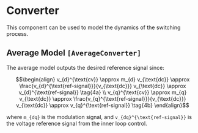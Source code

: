 # Converter

This component can be used to model the dynamics of the switching process.

## Average Model ```[AverageConverter]```

The average model outputs the desired reference signal since:

```math
\begin{align}
v_{d}^{\text{cv}} \approx m_{d} v_{\text{dc}} \approx \frac{v_{d}^{\text{ref-signal}}}{v_{\text{dc}}} v_{\text{dc}} \approx v_{d}^{\text{ref-signal}} \tag{4a} \\
v_{q}^{\text{cv}} \approx m_{q} v_{\text{dc}} \approx \frac{v_{q}^{\text{ref-signal}}}{v_{\text{dc}}} v_{\text{dc}} \approx v_{q}^{\text{ref-signal}} \tag{4b}
\end{align}
```

where ``m_{dq}`` is the modulation signal, and ``v_{dq}^{\text{ref-signal}}`` is the voltage reference signal from the inner loop control.
